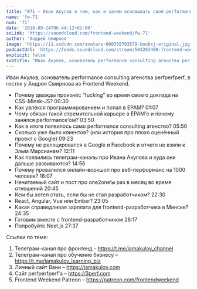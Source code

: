 ```yaml
---
title: "#71 – Иван Акулов о том, как и зачем основывать своё performance consulting агентство в 20 лет"
name: 'fw-71'
num: '71'
date: '2018-09-24T06:44:12+02:00'
scLink: 'https://soundcloud.com/frontend-weekend/fw-71'
author: 'Андрей Смирнов'
image: 'https://i1.sndcdn.com/avatars-000358703579-bnobxj-original.jpg'
podcastUrl: 'https://feeds.soundcloud.com/stream/504263400-frontend-weekend-fw-71.m4a'
explicit: false
subtitle: "Иван Акулов, основатель performance consulting агенства perfperfperf, в гостях у Андрея Смирнова из Frontend Weekend. "
---
```

Иван Акулов, основатель performance consulting агенства perfperfperf, в гостях у Андрея Смирнова из Frontend Weekend. 

- Почему дважды произнёс “fucking” во время своего доклада на CSS-Minsk-JS? <timecode>00:30</timecode>
- Как увлёкся программированием и попал в EPAM? <timecode>01:07</timecode>
- Чему обязан такой стремительной карьере в EPAM’е и почему занялся performance’ом? <timecode>03:50</timecode>
- Как в итоге появилось само performance consulting агенство? <timecode>05:50</timecode>
- Сколько уже было клиентов? (или история про плохо оценённый проект с Google) <timecode>09:23</timecode>
- Почему не релоцировался в Google и Facebook и отчего не взяли к Злым Марсианам? <timecode>12:11</timecode>
- Как появились телеграм-каналы про Ивана Акулова и куда они дальше развиваются? <timecode>14:56</timecode>
- Почему провалился онлайн-воркшоп про веб-перформанс на 1000 человек? <timecode>18:07</timecode>
- Нечитаемый сайт и пост про one2one’ы раз в месяц во время отношений <timecode>20:45</timecode>
- Кем бы хотел стать, если бы не стал разработчиком? <timecode>22:30</timecode>
- React, Angular, Vue или Ember? <timecode>23:05</timecode>
- Какая справедливая зарплата для frontend-разработчика в Минске? <timecode>24:35</timecode>
- Готовим вместе с frontend-разработчиком <timecode>26:17</timecode>
- Попробуйте Next.js <timecode>27:37</timecode>

Ссылки по теме:
1) Телеграм-канал про фронтенд – https://t.me/iamakulov_channel
2) Телеграм-канал про обучение бизнесу – https://t.me/iamakulov_learning_biz 
3) Личный сайт Вани – https://iamakulov.com 
4) Сайт perfperfperf’а – https://3perf.com 
5) Frontend Weekend Patreon – https://patreon.com/frontendweekend